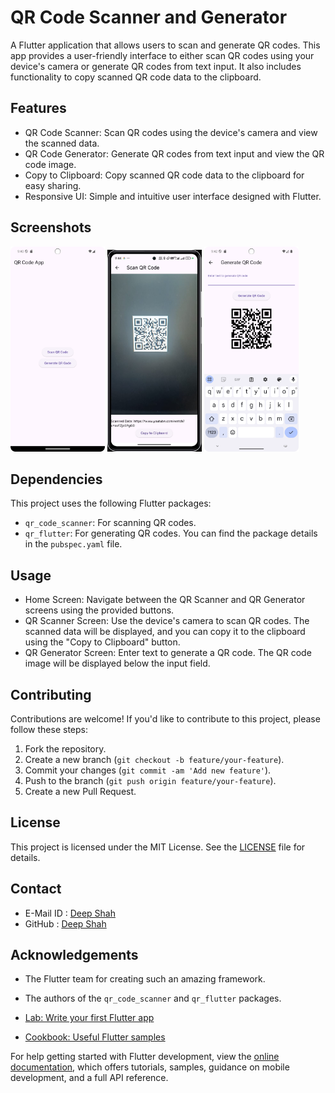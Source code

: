 # QR Code Scanner and Generator

A Flutter application that allows users to scan and generate QR codes. This app provides a user-friendly interface to either scan QR codes using your device's camera or generate QR codes from text input. It also includes functionality to copy scanned QR code data to the clipboard.

## Features

- QR Code Scanner: Scan QR codes using the device's camera and view the scanned data.
- QR Code Generator: Generate QR codes from text input and view the QR code image.
- Copy to Clipboard: Copy scanned QR code data to the clipboard for easy sharing.
- Responsive UI: Simple and intuitive user interface designed with Flutter.

## Screenshots

<img src="assets/Screenshot_20240818_214034.png" width="30%" alt="QR Code Application" />
<img src="assets/Screenshot_20240818_214714.jpg" width="30%" alt="QR Code Scanner" />
<img src="assets/Screenshot_20240818_214223.png" width="30%" alt="QR Code Generator" />

## Dependencies

This project uses the following Flutter packages:
- `qr_code_scanner`: For scanning QR codes.
- `qr_flutter`: For generating QR codes.
You can find the package details in the `pubspec.yaml` file.

## Usage

- Home Screen: Navigate between the QR Scanner and QR Generator screens using the provided buttons.
- QR Scanner Screen: Use the device's camera to scan QR codes. The scanned data will be displayed, and you can copy it to the clipboard using the "Copy to Clipboard" button.
- QR Generator Screen: Enter text to generate a QR code. The QR code image will be displayed below the input field.

## Contributing

Contributions are welcome! If you'd like to contribute to this project, please follow these steps:

1. Fork the repository.
2. Create a new branch (`git checkout -b feature/your-feature`).
3. Commit your changes (`git commit -am 'Add new feature'`).
4. Push to the branch (`git push origin feature/your-feature`).
5. Create a new Pull Request.

## License

This project is licensed under the MIT License. See the [LICENSE](https://github.com/DeepShah1406/SCT-AD-4/blob/master/LICENSE) file for details.

## Contact
- E-Mail ID : [Deep Shah](shahdeep1406@gmail.com)
- GitHub : [Deep Shah](https://github.com/DeepShah1406)

## Acknowledgements

- The Flutter team for creating such an amazing framework.
- The authors of the `qr_code_scanner` and `qr_flutter` packages.

- [Lab: Write your first Flutter app](https://docs.flutter.dev/get-started/codelab)
- [Cookbook: Useful Flutter samples](https://docs.flutter.dev/cookbook)

For help getting started with Flutter development, view the
[online documentation](https://docs.flutter.dev/), which offers tutorials,
samples, guidance on mobile development, and a full API reference.
